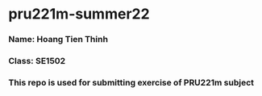 # pru221m-summer22

### Name: Hoang Tien Thinh

### Class: SE1502

### This repo is used for submitting exercise of PRU221m subject
